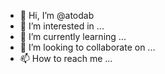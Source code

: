 - 👋 Hi, I’m @atodab
- 👀 I’m interested in ...
- 🌱 I’m currently learning ...
- 💞️ I’m looking to collaborate on ...
- 📫 How to reach me ...

<!---
atodab/atodab is a ✨ special ✨ repository because its `README.md` (this file) appears on your GitHub profile.
You can click the Preview link to take a look at your changes.
--->
